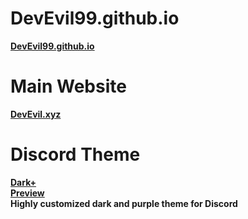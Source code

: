 # DevEvil99.github.io
**[DevEvil99.github.io](https://devevil99.github.io/devevil/)**
# Main Website
**[DevEvil.xyz](https://devevil.xyz)**
# Discord Theme
**[Dark+](https://devevil.xyz/darkplus)** <br>
**[Preview](https://devevil99.github.io/devevil/preview/Dark+/dark+-preview)** <br>
**Highly customized dark and purple theme for Discord**
